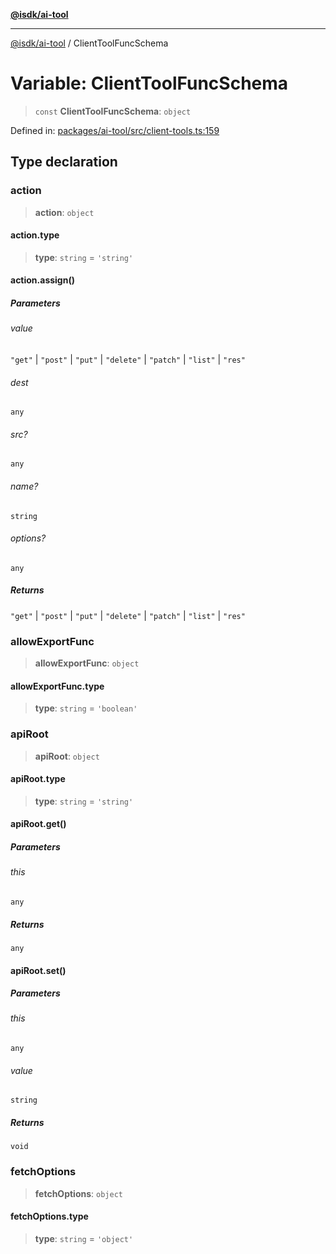 [**@isdk/ai-tool**](../README.md)

***

[@isdk/ai-tool](../globals.md) / ClientToolFuncSchema

# Variable: ClientToolFuncSchema

> `const` **ClientToolFuncSchema**: `object`

Defined in: [packages/ai-tool/src/client-tools.ts:159](https://github.com/isdk/ai-tool.js/blob/6a89194ac34437a1bc58f7ec590cd22976939ca6/src/client-tools.ts#L159)

## Type declaration

### action

> **action**: `object`

#### action.type

> **type**: `string` = `'string'`

#### action.assign()

##### Parameters

###### value

`"get"` | `"post"` | `"put"` | `"delete"` | `"patch"` | `"list"` | `"res"`

###### dest

`any`

###### src?

`any`

###### name?

`string`

###### options?

`any`

##### Returns

`"get"` \| `"post"` \| `"put"` \| `"delete"` \| `"patch"` \| `"list"` \| `"res"`

### allowExportFunc

> **allowExportFunc**: `object`

#### allowExportFunc.type

> **type**: `string` = `'boolean'`

### apiRoot

> **apiRoot**: `object`

#### apiRoot.type

> **type**: `string` = `'string'`

#### apiRoot.get()

##### Parameters

###### this

`any`

##### Returns

`any`

#### apiRoot.set()

##### Parameters

###### this

`any`

###### value

`string`

##### Returns

`void`

### fetchOptions

> **fetchOptions**: `object`

#### fetchOptions.type

> **type**: `string` = `'object'`
